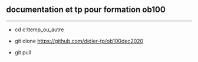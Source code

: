 ## documentation et tp pour formation ob100
----------------------------
- cd c:\temp_ou_autre
- git clone https://github.com/didier-tp/ob100dec2020

- git pull

